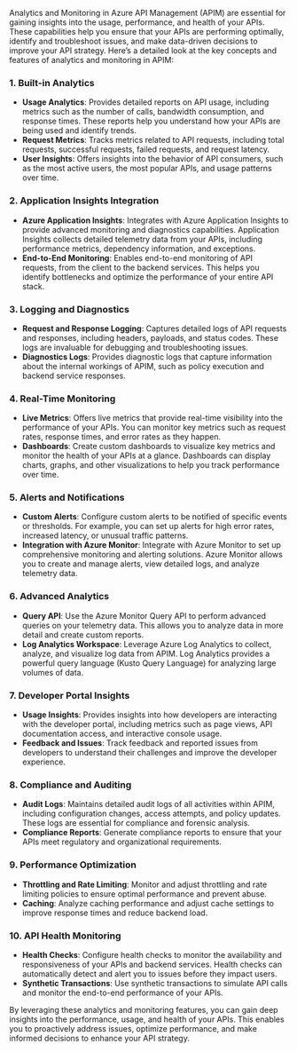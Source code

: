 Analytics and Monitoring in Azure API Management (APIM) are essential for gaining insights into the usage, performance, and health of your APIs. These capabilities help you ensure that your APIs are performing optimally, identify and troubleshoot issues, and make data-driven decisions to improve your API strategy. Here’s a detailed look at the key concepts and features of analytics and monitoring in APIM:

### **1. Built-in Analytics**

- **Usage Analytics**: Provides detailed reports on API usage, including metrics such as the number of calls, bandwidth consumption, and response times. These reports help you understand how your APIs are being used and identify trends.
- **Request Metrics**: Tracks metrics related to API requests, including total requests, successful requests, failed requests, and request latency.
- **User Insights**: Offers insights into the behavior of API consumers, such as the most active users, the most popular APIs, and usage patterns over time.

### **2. Application Insights Integration**

- **Azure Application Insights**: Integrates with Azure Application Insights to provide advanced monitoring and diagnostics capabilities. Application Insights collects detailed telemetry data from your APIs, including performance metrics, dependency information, and exceptions.
- **End-to-End Monitoring**: Enables end-to-end monitoring of API requests, from the client to the backend services. This helps you identify bottlenecks and optimize the performance of your entire API stack.

### **3. Logging and Diagnostics**

- **Request and Response Logging**: Captures detailed logs of API requests and responses, including headers, payloads, and status codes. These logs are invaluable for debugging and troubleshooting issues.
- **Diagnostics Logs**: Provides diagnostic logs that capture information about the internal workings of APIM, such as policy execution and backend service responses.

### **4. Real-Time Monitoring**

- **Live Metrics**: Offers live metrics that provide real-time visibility into the performance of your APIs. You can monitor key metrics such as request rates, response times, and error rates as they happen.
- **Dashboards**: Create custom dashboards to visualize key metrics and monitor the health of your APIs at a glance. Dashboards can display charts, graphs, and other visualizations to help you track performance over time.

### **5. Alerts and Notifications**

- **Custom Alerts**: Configure custom alerts to be notified of specific events or thresholds. For example, you can set up alerts for high error rates, increased latency, or unusual traffic patterns.
- **Integration with Azure Monitor**: Integrate with Azure Monitor to set up comprehensive monitoring and alerting solutions. Azure Monitor allows you to create and manage alerts, view detailed logs, and analyze telemetry data.

### **6. Advanced Analytics**

- **Query API**: Use the Azure Monitor Query API to perform advanced queries on your telemetry data. This allows you to analyze data in more detail and create custom reports.
- **Log Analytics Workspace**: Leverage Azure Log Analytics to collect, analyze, and visualize log data from APIM. Log Analytics provides a powerful query language (Kusto Query Language) for analyzing large volumes of data.

### **7. Developer Portal Insights**

- **Usage Insights**: Provides insights into how developers are interacting with the developer portal, including metrics such as page views, API documentation access, and interactive console usage.
- **Feedback and Issues**: Track feedback and reported issues from developers to understand their challenges and improve the developer experience.

### **8. Compliance and Auditing**

- **Audit Logs**: Maintains detailed audit logs of all activities within APIM, including configuration changes, access attempts, and policy updates. These logs are essential for compliance and forensic analysis.
- **Compliance Reports**: Generate compliance reports to ensure that your APIs meet regulatory and organizational requirements.

### **9. Performance Optimization**

- **Throttling and Rate Limiting**: Monitor and adjust throttling and rate limiting policies to ensure optimal performance and prevent abuse.
- **Caching**: Analyze caching performance and adjust cache settings to improve response times and reduce backend load.

### **10. API Health Monitoring**

- **Health Checks**: Configure health checks to monitor the availability and responsiveness of your APIs and backend services. Health checks can automatically detect and alert you to issues before they impact users.
- **Synthetic Transactions**: Use synthetic transactions to simulate API calls and monitor the end-to-end performance of your APIs.

By leveraging these analytics and monitoring features, you can gain deep insights into the performance, usage, and health of your APIs. This enables you to proactively address issues, optimize performance, and make informed decisions to enhance your API strategy.
